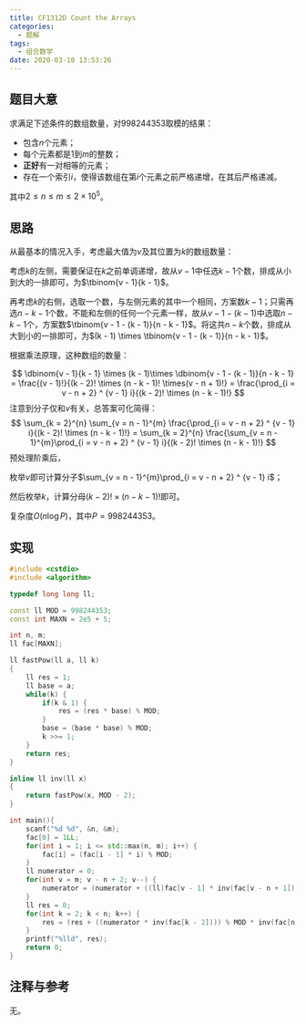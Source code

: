 ```yaml
---
title: CF1312D Count the Arrays
categories:
  - 题解
tags:
  - 组合数学
date: 2020-03-10 13:53:26
---
```


## 题目大意

求满足下述条件的数组数量，对$998244353$取模的结果：

- 包含$n$个元素；
- 每个元素都是$1$到$m$的整数；
- **正好**有一对相等的元素；
- 存在一个索引$i$，使得该数组在第$i$个元素之前严格递增，在其后严格递减。

其中$2 \le n \le m \le 2\times10^5$。

## 思路

从最基本的情况入手，考虑最大值为$v$及其位置为$k$的数组数量：

考虑$k$的左侧，需要保证在$k$之前单调递增，故从$v-1$中任选$k-1$个数，排成从小到大的一排即可，为$\tbinom{v - 1}{k - 1}$。

再考虑$k$的右侧，选取一个数，与左侧元素的其中一个相同，方案数$k - 1$；只需再选$n - k - 1$个数，不能和左侧的任何一个元素一样，故从$v - 1 - (k - 1)$中选取$n - k - 1$个，方案数$\tbinom{v - 1 - (k - 1)}{n - k - 1}$。将这共$n - k$个数，排成从大到小的一排即可，为$(k - 1) \times \tbinom{v - 1 - (k - 1)}{n - k - 1}$。

根据乘法原理，这种数组的数量：

$$
\dbinom{v - 1}{k - 1} \times (k - 1)\times \dbinom{v - 1 - (k - 1)}{n - k - 1} = \frac{(v - 1)!}{(k - 2)! \times (n - k - 1)! \times(v -  n + 1)!} = \frac{\prod_{i = v - n + 2} ^ {v - 1} i}{(k - 2)! \times (n - k - 1)!}
$$
注意到分子仅和$v$有关，总答案可化简得：
$$
\sum_{k = 2}^{n} \sum_{v = n - 1}^{m} \frac{\prod_{i = v - n + 2} ^ {v - 1} i}{(k - 2)! \times (n - k - 1)!} = \sum_{k = 2}^{n} \frac{\sum_{v = n - 1}^{m}\prod_{i = v - n + 2} ^ {v - 1} i}{(k - 2)! \times (n - k - 1)!}
$$
预处理阶乘后，

枚举$v$即可计算分子$\sum_{v = n - 1}^{m}\prod_{i = v - n + 2} ^ {v - 1} i$；

然后枚举$k$，计算分母$(k - 2)! \times (n - k - 1)!$即可。

复杂度$O(n \log P)$，其中$P = 998244353$。

## 实现

```c++
#include <cstdio>
#include <algorithm> 

typedef long long ll;

const ll MOD = 998244353;
const int MAXN = 2e5 + 5;

int n, m;
ll fac[MAXN];

ll fastPow(ll a, ll k)
{
	ll res = 1;
	ll base = a;
	while(k) {
		if(k & 1) {
			res = (res * base) % MOD;
		}
		base = (base * base) % MOD;
		k >>= 1;
	}
	return res;
}

inline ll inv(ll x)
{
	return fastPow(x, MOD - 2); 
}

int main(){
	scanf("%d %d", &n, &m);
	fac[0] = 1LL;
	for(int i = 1; i <= std::max(n, m); i++) {
		fac[i] = (fac[i - 1] * i) % MOD;
	}
	ll numerator = 0;
	for(int v = m; v - n + 2; v--) {
		numerator = (numerator + ((ll)fac[v - 1] * inv(fac[v - n + 1])) % MOD) % MOD;
	}
	ll res = 0;
	for(int k = 2; k < n; k++) {
		res = (res + ((numerator * inv(fac[k - 2]))) % MOD * inv(fac[n - k - 1])) % MOD;
	}
	printf("%lld", res);
	return 0;
}
```

## 注释与参考

无。
